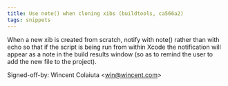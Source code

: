 ```yaml
---
title: Use note() when cloning xibs (buildtools, ca566a2)
tags: snippets
---
```


When a new xib is created from scratch, notify with note() rather than with echo so that if the script is being run from within Xcode the notification will appear as a note in the build results window (so as to remind the user to add the new file to the project).

Signed-off-by: Wincent Colaiuta &lt;win@wincent.com&gt;
